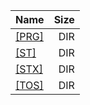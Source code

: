 |Name|Size|
|:---|---:|
|[[PRG]]([PRG]/index.html)|DIR|
|[[ST]]([ST]/index.html)|DIR|
|[[STX]]([STX]/index.html)|DIR|
|[[TOS]]([TOS]/index.html)|DIR|
